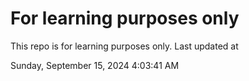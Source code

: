 # For learning purposes only
This repo is for learning purposes only.
Last updated at

Sunday, September 15, 2024 4:03:41 AM

